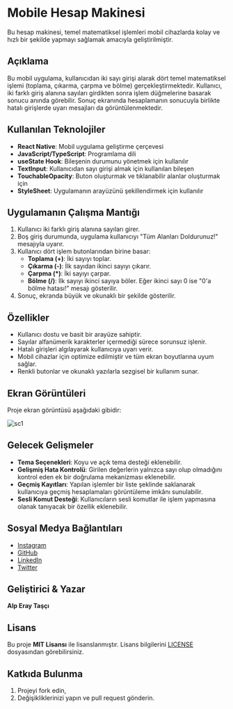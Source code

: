 # Mobile Hesap Makinesi

Bu hesap makinesi, temel matematiksel işlemleri mobil cihazlarda kolay ve hızlı bir şekilde yapmayı sağlamak amacıyla geliştirilmiştir.


## Açıklama

Bu mobil uygulama, kullanıcıdan iki sayı girişi alarak dört temel matematiksel işlemi (toplama, çıkarma, çarpma ve bölme) gerçekleştirmektedir. Kullanıcı, iki farklı giriş alanına sayıları girdikten sonra işlem düğmelerine basarak sonucu anında görebilir. Sonuç ekranında hesaplamanın sonucuyla birlikte hatalı girişlerde uyarı mesajları da görüntülenmektedir.

## Kullanılan Teknolojiler
- **React Native**: Mobil uygulama geliştirme çerçevesi
- **JavaScript/TypeScript**: Programlama dili
- **useState Hook**: Bileşenin durumunu yönetmek için kullanılır
- **TextInput**: Kullanıcıdan sayı girişi almak için kullanılan bileşen
- **TouchableOpacity**: Buton oluşturmak ve tıklanabilir alanlar oluşturmak için
- **StyleSheet**: Uygulamanın arayüzünü şekillendirmek için kullanılır

## Uygulamanın Çalışma Mantığı
1. Kullanıcı iki farklı giriş alanına sayıları girer.
2. Boş giriş durumunda, uygulama kullanıcıyı "Tüm Alanları Doldurunuz!" mesajıyla uyarır.
3. Kullanıcı dört işlem butonlarından birine basar:
   - **Toplama (+)**: İki sayıyı toplar.
   - **Çıkarma (-)**: İlk sayıdan ikinci sayıyı çıkarır.
   - **Çarpma (*)**: İki sayıyı çarpar.
   - **Bölme (/)**: İlk sayıyı ikinci sayıya böler. Eğer ikinci sayı 0 ise "0'a bölme hatası!" mesajı gösterilir.
4. Sonuç, ekranda büyük ve okunaklı bir şekilde gösterilir.

## Özellikler
- Kullanıcı dostu ve basit bir arayüze sahiptir.
- Sayılar alfanümerik karakterler içermediği sürece sorunsuz işlenir.
- Hatalı girişleri algılayarak kullanıcıya uyarı verir.
- Mobil cihazlar için optimize edilmiştir ve tüm ekran boyutlarına uyum sağlar.
- Renkli butonlar ve okunaklı yazılarla sezgisel bir kullanım sunar.

## Ekran Görüntüleri

Proje ekran görüntüsü aşağıdaki gibidir:

![sc1](https://github.com/user-attachments/assets/a5309936-e2bc-42fe-8138-b6420afc9776)


## Gelecek Gelişmeler
- **Tema Seçenekleri**: Koyu ve açık tema desteği eklenebilir.
- **Gelişmiş Hata Kontrolü**: Girilen değerlerin yalnızca sayı olup olmadığını kontrol eden ek bir doğrulama mekanizması eklenebilir.
- **Geçmiş Kayıtları**: Yapılan işlemler bir liste şeklinde saklanarak kullanıcıya geçmiş hesaplamaları görüntüleme imkânı sunulabilir.
- **Sesli Komut Desteği**: Kullanıcıların sesli komutlar ile işlem yapmasına olanak tanıyacak bir özellik eklenebilir.

## Sosyal Medya Bağlantıları

- [Instagram](https://instagram.com/alperaytasci)
- [GitHub](https://github.com/alpperay)
- [LinkedIn](https://linkedin.com/alperaytasci)
- [Twitter](https://x.com/alperaytasci)

## Geliştirici & Yazar

**Alp Eray Taşçı**

## Lisans

Bu proje **MIT Lisansı** ile lisanslanmıştır. Lisans bilgilerini [LICENSE](LICENSE) dosyasından görebilirsiniz.

## Katkıda Bulunma

1. Projeyi fork edin,
2. Değişikliklerinizi yapın ve pull request gönderin.
